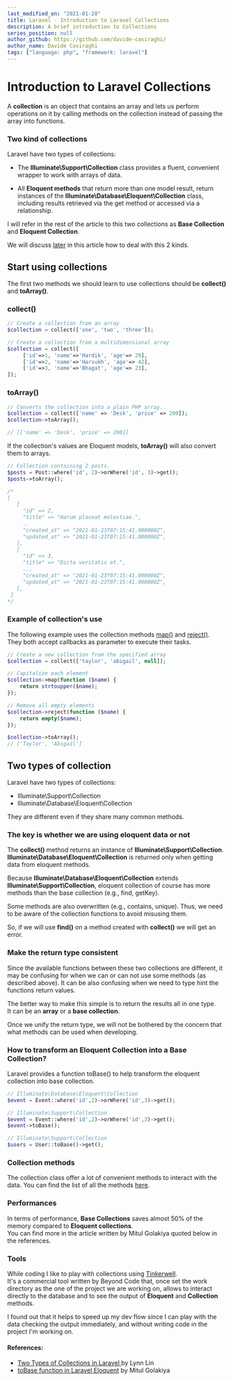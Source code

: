 ```yaml
---
last_modified_on: "2021-01-28"
title: Laravel - Introduction to Laravel Collections
description: A brief introduction to Collections
series_position: null
author_github: https://github.com/davide-casiraghi/
author_name: Davide Casiraghi
tags: ["language: php", "framework: laravel"]
---
```


# Introduction to Laravel Collections


A **collection** is an object that contains an array and lets us perform operations on it by calling methods on the collection instead of passing the array into functions.

### Two kind of collections
Laravel have two types of collections:

- The **Illuminate\Support\Collection** class provides a fluent, convenient wrapper to work with arrays of data.

- All **Eloquent methods** that return more than one model result, return instances of the **Illuminate\Database\Eloquent\Collection** class, including results retrieved via the get method or accessed via a relationship.

I will refer in the rest of the article to this two collections as **Base Collection** and **Eloquent Collection**.

We will discuss [later](../../guides/beginner/laravel_introduction_to_collections/#two-types-of-collection) in this article how to deal with this 2 kinds.


## Start using collections

The first two methods we should learn to use collections should be **collect()** and **toArray()**.

### collect()

``` php
// Create a collection from an array
$collection = collect(['one', 'two', 'three']);

// Create a collection from a multidimensional array
$collection = collect([
     ['id'=>1, 'name'=>'Hardik', 'age'=> 29],
     ['id'=>2, 'name'=>'Harsukh', 'age'=> 42],
     ['id'=>3, 'name'=>'Bhagat', 'age'=> 23],
]);
```

### toArray()

``` php
// Converts the collection into a plain PHP array.  
$collection = collect(['name' => 'Desk', 'price' => 200]);
$collection->toArray();

// [['name' => 'Desk', 'price' => 200]]
```

If the collection's values are Eloquent models, **toArray()** will also convert them to arrays.
``` php
// Collection containing 2 posts. 
$posts = Post::where('id', 2)->orWhere('id', 3)->get();
$posts->toArray();

/*
[
   [
     "id" => 2,
     "title" => "Harum placeat molestiae.",
     ..
     "created_at" => "2021-01-23T07:15:41.000000Z",
     "updated_at" => "2021-01-23T07:15:41.000000Z",
   ],
   [
     "id" => 3,
     "title" => "Dicta veritatis et.",
     ...
     "created_at" => "2021-01-23T07:15:41.000000Z",
     "updated_at" => "2021-01-23T07:15:41.000000Z",
   ],
 ]
*/
```

### Example of collection's use

The following example uses the collection methods [map()](../../../docs/laravel/collections#map) and [reject()](../../../docs/laravel/collections#reject).  
They both accept callbacks as parameter to execute their tasks.

``` php
// Create a new collection from the specified array
$collection = collect(['taylor', 'abigail', null]);

// Capitalize each element
$collection->map(function ($name) { 
    return strtoupper($name);
});

// Remove all empty elements
$collection->reject(function ($name) {
    return empty($name);
});

$collection->toArray();
// ['Taylor', 'Abigail']

```


## Two types of collection

Laravel have two types of collections: 
- Illuminate\Support\Collection
- Illuminate\Database\Eloquent\Collection

They are different even if they share many common methods.

### The key is whether we are using eloquent data or not

The **collect()** method returns an instance of **Illuminate\Support\Collection**. **Illuminate\Database\Eloquent\Collection** is returned only when getting data from eloquent methods.

Because **Illuminate\Database\Eloquent\Collection** extends **Illuminate\Support\Collection**, eloquent collection of course has more methods than the base collection (e.g., find, getKey). 

Some methods are also overwritten (e.g., contains, unique). Thus, we need to be aware of the collection functions to avoid misusing them.

So, if we will use **find()** on a method created with **collect()** we will get an error.


### Make the return type consistent
Since the available functions between these two collections are different, it may be confusing for when we can or can not use some methods (as described above). 
It can be also confusing when we need to type hint the functions return values.

The better way to make this simple is to return the results all in one type.   
It can be an **array** or a **base collection**.

Once we unify the return type, we will not be bothered by the concern that what methods can be used when developing.


### How to transform an Eloquent Collection into a Base Collection?
Laravel provides a function toBase() to help transform the eloquent collection into base collection.

``` php
// Illuminate\Database\Eloquent\Collection
$event = Event::where('id',2)->orWhere('id',3)->get();

// Illuminate\Support\Collection
$event = Event::where('id',2)->orWhere('id',3)->get();
$event->toBase();

// Illuminate\Support\Collection
$users = User::toBase()->get();
``` 

### Collection methods

The collection class offer a lot of convenient methods to interact with the data.
You can find the list of all the methods [here](../../../docs/laravel/collections).


### Performances

In terms of performance, **Base Collections** saves almost 50% of the memory compared to **Eloquent collections**.   
You can find more in the article written by Mitul Golakiya quoted below in the references.

### Tools

While coding I like to play with collections using [Tinkerwell](https://tinkerwell.app/).  
It's a commercial tool written by Beyond Code that, once set the work directory as the one of the project we are working on, 
allows to interact directly to the database and to see the output of **Eloquent** and **Collection** methods.  

I found out that it helps to speed up my dev flow since I can play with the data checking the output immediately, and without writing code in the project I'm working on.

#### References:  
- [Two Types of Collections in Laravel ](https://medium.com/@lynnlin827/two-types-of-collections-in-laravel-888d43858c4e) by Lynn Lin  
- [toBase function in Laravel Eloquent](https://www.infyom.com/blog/tobase-function-in-laravel-eloquent
) by Mitul Golakiya



